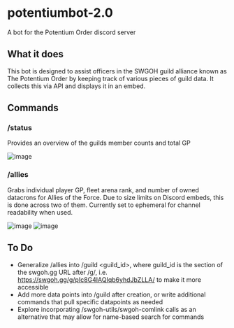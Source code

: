 # potentiumbot-2.0
A bot for the Potentium Order discord server

## What it does
This bot is designed to assist officers in the SWGOH guild alliance known as The Potentium Order by keeping track of various pieces of guild data. It collects this via API and displays it in an embed.

## Commands
### /status
Provides an overview of the guilds member counts and total GP

![image](https://github.com/user-attachments/assets/1aa7b95d-66e6-455f-8de7-b4ab2d2dc0ce)

### /allies
Grabs individual player GP, fleet arena rank, and number of owned datacrons for Allies of the Force.
Due to size limits on Discord embeds, this is done across two of them. Currently set to ephemeral for channel readability when used.

![image](https://github.com/user-attachments/assets/025ed54a-840d-4248-ae2e-1547b80d2e74)
![image](https://github.com/user-attachments/assets/5973dc3c-48f1-4e40-a2fb-9a624ffcca58)

## To Do
- Generalize /allies into /guild <guild_id>, where guild_id is the section of the swgoh.gg URL after /g/, i.e. https://swgoh.gg/g/pIc8G4IAQIqb6yhdJbZLLA/ to make it more accessible
- Add more data points into /guild after creation, or write additional commands that pull specific datapoints as needed
- Explore incorporating /swgoh-utils/swgoh-comlink calls as an alternative that may allow for name-based search for commands
